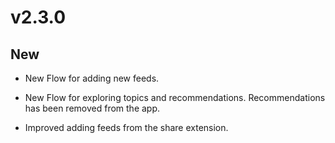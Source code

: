 # v2.3.0

## New 

- New Flow for adding new feeds. 

- New Flow for exploring topics and recommendations. Recommendations has been removed from the app. 

- Improved adding feeds from the share extension. 
